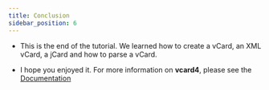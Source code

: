 ```yaml
---
title: Conclusion
sidebar_position: 6
---
```


* This is the end of the tutorial. We learned how to create a vCard, an XML vCard, a jCard and how to parse a vCard.

* I hope you enjoyed it. For more information on __vcard4__, please see the [Documentation](/docs/documentation/intro)
